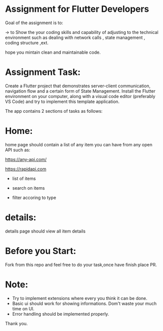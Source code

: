 # Assignment for Flutter Developers
Goal of the assignment is to:

-> to Show the your coding skills and capability of adjusting to the technical environment  such as dealing with network calls , state management , coding structure ,ext.

hope you mintain clean and maintainable code.


# Assignment Task:

Create a Flutter project that demonstrates server-client communication, navigation flow and a certain form of State Management. Install the Flutter environment on your computer, along with a visual code editor (preferably VS Code) and try to implement this template application.

The app contains 2 sections of tasks as follows:

# Home:
home page should contain a list of any item you can have from any open API such as:

https://any-api.com/

https://rapidapi.com

- list of items

- search on items

- filter accoring to type


# details:

details page should view all item details 


# Before you Start:
Fork from this repo and feel free to do your task,once have finish place PR.


# Note:

- Try to implement extensions where every you think it can be done.
- Basic ui should work for showing informations. Dom't waste your much time on UI.
- Error handling should be implemented properly.


Thank you.

